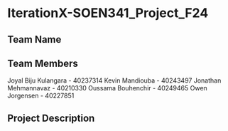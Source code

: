 # IterationX-SOEN341_Project_F24

## Team Name

## Team Members
Joyal Biju Kulangara - 40237314
Kevin Mandiouba - 40243497
Jonathan Mehmannavaz - 40210330
Oussama Bouhenchir - 40249465
Owen Jorgensen - 40227851



## Project Description

